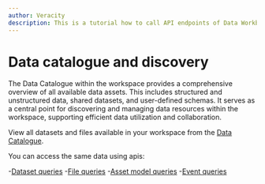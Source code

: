 ```yaml
---
author: Veracity
description: This is a tutorial how to call API endpoints of Data Workbench with sample Python code.
---
```


# Data catalogue and discovery

The Data Catalogue within the workspace provides a comprehensive overview of all available data assets. This includes structured and unstructured data, shared datasets, and user-defined schemas. It serves as a central point for discovering and managing data resources within the workspace, supporting efficient data utilization and collaboration.

View all datasets and files available in your workspace from the [Data Catalogue](https://developer.veracity.com/docs/section/dataworkbench/datacatalogue).

You can access the same data using apis:

-[Dataset queries](datasetquery.md)
-[File queries](filequery.md)
-[Asset model queries](../mms/assetmodelquery.md)
-[Event queries](../event)
